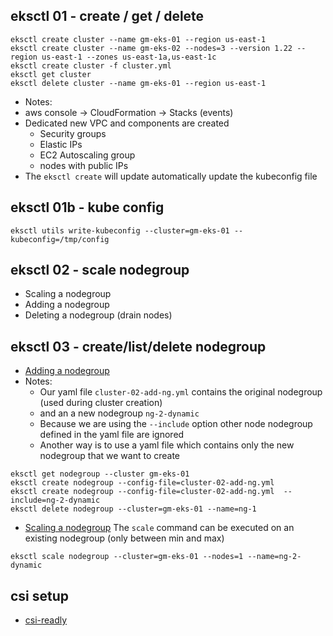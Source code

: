 ## eksctl 01 - create / get / delete
```shell
eksctl create cluster --name gm-eks-01 --region us-east-1 
eksctl create cluster --name gm-eks-02 --nodes=3 --version 1.22 --region us-east-1 --zones us-east-1a,us-east-1c
eksctl create cluster -f cluster.yml
eksctl get cluster
eksctl delete cluster --name gm-eks-01 --region us-east-1
```

 - Notes:
 - aws console -> CloudFormation -> Stacks (events)
 - Dedicated new VPC and components are created  
   - Security groups
   - Elastic IPs
   - EC2 Autoscaling group
   - nodes with public IPs 
 - The `eksctl create` will update automatically update the kubeconfig file

## eksctl 01b - kube config
```shell
eksctl utils write-kubeconfig --cluster=gm-eks-01 --kubeconfig=/tmp/config
```

## eksctl 02 - scale nodegroup
 - Scaling a nodegroup
 - Adding a nodegroup
 - Deleting a nodegroup (drain nodes) 

## eksctl 03 - create/list/delete nodegroup
 - [Adding a nodegroup](https://eksctl.io/usage/managing-nodegroups/#creating-a-nodegroup-from-a-config-file)
 - Notes:
   - Our yaml file `cluster-02-add-ng.yml` contains the original nodegroup (used during cluster creation)
   - and an a new nodegroup `ng-2-dynamic`
   - Because we are using the `--include` option other node nodegroup defined in the yaml file are ignored
   - Another way is to use a yaml file which contains only the new nodegroup that we want to create 

```shell
eksctl get nodegroup --cluster gm-eks-01
eksctl create nodegroup --config-file=cluster-02-add-ng.yml  
eksctl create nodegroup --config-file=cluster-02-add-ng.yml  --include=ng-2-dynamic
eksctl delete nodegroup --cluster=gm-eks-01 --name=ng-1
```

- [Scaling a nodegroup](https://eksctl.io/usage/managing-nodegroups/#scaling-a-single-nodegroup)
  The `scale` command can be executed on an existing nodegroup (only between min and max)
```shell
eksctl scale nodegroup --cluster=gm-eks-01 --nodes=1 --name=ng-2-dynamic
```


## csi setup
 - [csi-readly](csi/readme.md)